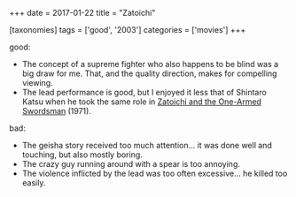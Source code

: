 +++
date = 2017-01-22
title = "Zatoichi"

[taxonomies]
tags = ['good', '2003']
categories = ['movies']
+++

good:

-   The concept of a supreme fighter who also happens to be blind was a
    big draw for me. That, and the quality direction, makes for
    compelling viewing.
-   The lead performance is good, but I enjoyed it less that of Shintaro
    Katsu when he took the same role in [Zatoichi and the One-Armed
    Swordsman] (1971).

bad:

-   The geisha story received too much attention... it was done well
    and touching, but also mostly boring.
-   The crazy guy running around with a spear is too annoying.
-   The violence inflicted by the lead was too often excessive... he
    killed too easily.

  [Zatoichi and the One-Armed Swordsman]: http://tshepang.net/zatoichi-and-the-one-armed-swordsman
